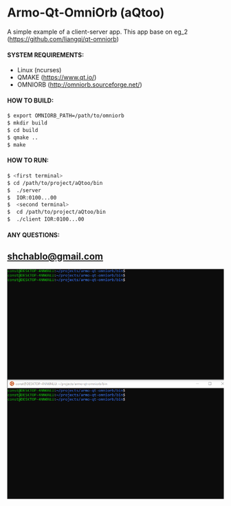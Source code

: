 # Armo-Qt-OmniOrb (aQtoo)
 A simple example of a client-server app. This app base on eg_2 (https://github.com/liangqi/qt-omniorb) 

#### SYSTEM REQUIREMENTS:
  - Linux (ncurses)
  - QMAKE (https://www.qt.io/)
  - OMNIORB (http://omniorb.sourceforge.net/) 

#### HOW TO BUILD:
```sh
$ export OMNIORB_PATH=/path/to/omniorb
$ mkdir build
$ cd build
$ qmake ..
$ make
```
#### HOW TO RUN:
```sh
$ <first terminal>
$ cd /path/to/project/aQtoo/bin
$  ./server
$  IOR:0100...00
$  <second terminal>
$  cd /path/to/project/aQtoo/bin
$  ./client IOR:0100...00
```
#### ANY QUESTIONS:

  shchablo@gmail.com
--------------------------------------------------------------------------------

![helloWorld](https://github.com/shchablo/aQtoo/blob/master/etc/helloWorld.gif)
